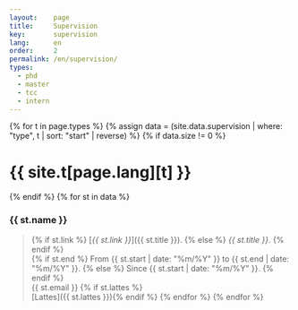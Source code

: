 ```yaml
---
layout:    page
title:     Supervision
key:       supervision
lang:      en
order:     2
permalink: /en/supervision/
types:
  - phd
  - master
  - tcc
  - intern
---
```


{% for t in page.types %}
  {% assign data = (site.data.supervision | where: "type", t | sort:
  "start" | reverse) %}
  {% if data.size != 0 %}
# {{ site.t[page.lang][t] }}
{% endif %}
{% for st in data %}
### {{ st.name }}
> {% if st.link %} [_{{ st.link }}_]({{ st.title }}).  {% else %} _{{ st.title }}_. {% endif %} <br>
> {% if st.end %} From {{ st.start | date: "%m/%Y" }} to {{ st.end | date: "%m/%Y" }}. {% else %} Since {{ st.start | date: "%m/%Y" }}. {% endif %} <br>
> {{ st.email }}
{% if st.lattes %}<br>[Lattes]({{ st.lattes }}){% endif %}
{% endfor %}
{% endfor %}

